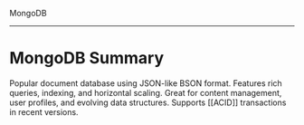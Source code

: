 MongoDB

---

# **MongoDB Summary**
Popular document database using JSON-like BSON format. Features rich queries, indexing, and horizontal scaling. Great for content management, user profiles, and evolving data structures. Supports [[ACID]] transactions in recent versions.